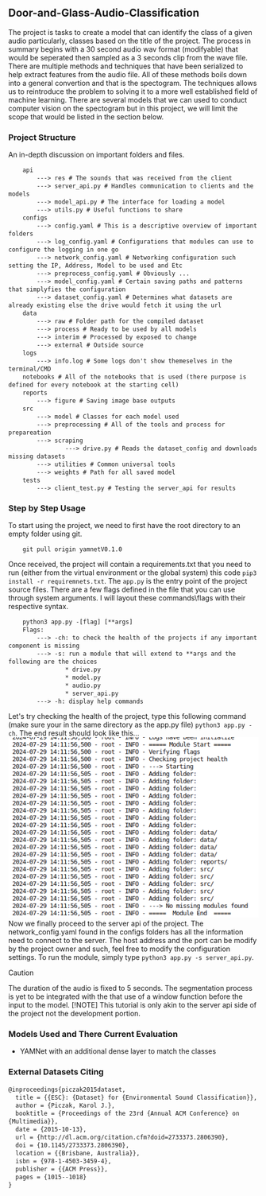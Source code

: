 ## Door-and-Glass-Audio-Classification
The project is tasks to create a model that can identify the class of a given audio particularly, classes
based on the title of the project. The process in summary begins with a 30 second audio wav format (modifyable) 
that would be seperated then sampled as a 3 seconds clip from the wave file. There are multiple methods and 
techniques that have been serialized to help extract features from the audio file. All of these methods boils
down into a general convertion and that is the spectogram. The techniques allows us to reintroduce the problem
to solving it to a more well established field of machine learning. There are several models that we can used to
conduct computer vision on the spectogram but in this project, we will limit the scope that would be listed in
the section below.
### Project Structure
An in-depth discussion on important folders and files. 
```
    api
        ---> res # The sounds that was received from the client
        ---> server_api.py # Handles communication to clients and the models
        ---> model_api.py # The interface for loading a model
        ---> utils.py # Useful functions to share
    configs
        ---> config.yaml # This is a descriptive overview of important folders
        ---> log_config.yaml # Configurations that modules can use to configure the logging in one go
        ---> network_config.yaml # Networking configuration such setting the IP, Address, Model to be used and Etc
        ---> preprocess_config.yaml # Obviously ...
        ---> model_config.yaml # Certain saving paths and patterns that simplyfies the configuration
        ---> dataset_config.yaml # Determines what datasets are already existing else the drive would fetch it using the url
    data
        ---> raw # Folder path for the compiled dataset
        ---> process # Ready to be used by all models
        ---> interim # Processed by exposed to change 
        ---> external # Outside source
    logs
        ---> info.log # Some logs don't show themeselves in the terminal/CMD
    notebooks # All of the notebooks that is used (there purpose is defined for every notebook at the starting cell)
    reports
        ---> figure # Saving image base outputs
    src
        ---> model # Classes for each model used
        ---> preprocessing # All of the tools and process for prepareation
        ---> scraping
                ---> drive.py # Reads the dataset_config and downloads missing datasets
        ---> utilities # Common universal tools
        ---> weights # Path for all saved model
    tests
        ---> client_test.py # Testing the server_api for results
```
### Step by Step Usage
To start using the project, we need to first have the root directory to an empty folder using git.
```
    git pull origin yamnetV0.1.0
```
Once received, the project will contain a requirements.txt that you need to run (either from the virtual environment or the global system) this code `pip3 install -r requiremnets.txt`. The `app.py` is the entry point of the project source files. There are a few flags defined in the file that you can use through system arguments. I will layout these commands\flags with their respective syntax.
```
    python3 app.py -[flag] [**args]
    Flags:
        ---> -ch: to check the health of the projects if any important component is missing
        ---> -s: run a module that will extend to **args and the following are the choices
                * drive.py
                * model.py
                * audio.py
                * server_api.py
        ---> -h: display help commands
```
Let's try checking the health of the project, type this following command (make sure your in the same directory as the app.py file) `python3 app.py -ch`. The end result should look like this...
![Screenshot of a result of the -ch command](docs/assets/screenshot_result_0.png)
Now we finally proceed to the server api of the project. The network_config.yaml found in the configs folders has all the information need to connect to the server. The host address and the port can be modify by the project owner and such, feel free to modify the configuration settings. To run the module, simply type `python3 app.py -s server_api.py`.

> [!CAUTION]
> The duration of the audio is fixed to 5 seconds. The segmentation process is yet to be integrated with the that use of a window function before the input to the model.
> [!NOTE]
> This tutorial is only akin to the server api side of the project not the development portion.

### Models Used and There Current Evaluation
- YAMNet with an additional dense layer to match the classes
### External Datasets Citing
```
@inproceedings{piczak2015dataset,
  title = {{ESC}: {Dataset} for {Environmental Sound Classification}},
  author = {Piczak, Karol J.},
  booktitle = {Proceedings of the 23rd {Annual ACM Conference} on {Multimedia}},
  date = {2015-10-13},
  url = {http://dl.acm.org/citation.cfm?doid=2733373.2806390},
  doi = {10.1145/2733373.2806390},
  location = {{Brisbane, Australia}},
  isbn = {978-1-4503-3459-4},
  publisher = {{ACM Press}},
  pages = {1015--1018}
}
```